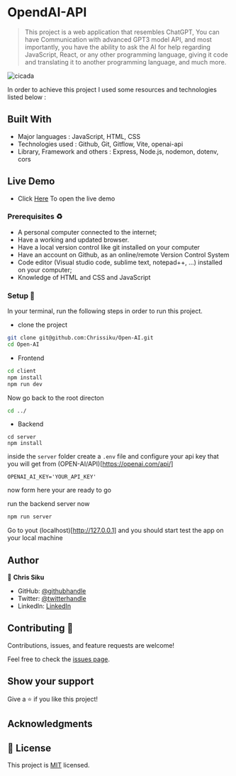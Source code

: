 
 
 # OpendAI-API

> This project is a web application that resembles ChatGPT, You can have Communication with advanced GPT3 model API, and most importantly, you have the ability to ask the AI for help regarding JavaScript, React, or any other programming language, giving it code and translating it to another programming language, and much more.


![cicada](https://user-images.githubusercontent.com/101924220/209849281-6c56ee68-c034-4287-8664-170d8f0f4ecf.PNG)

In order to achieve this project I used some resources and technologies listed below :
## Built With

- Major languages :  JavaScript, HTML, CSS
- Technologies used : Github, Git, Gitflow, Vite, openai-api
- Library, Framework and others : Express, Node.js, nodemon, dotenv, cors

## Live Demo

 - Click [Here](https://cicada-ai.vercel.app/) To open the live demo

### Prerequisites ♻️

- A personal computer connected to the internet;
- Have a working and updated browser.
- Have a local version control like git installed on your computer
- Have an account on Github, as an online/remote Version Control System
- Code editor (Visual studio code, sublime text, notepad++, ...) installed on your computer;
- Knowledge of HTML and CSS and JavaScript

### Setup 🎰
In your terminal, run the following steps in order to run this project.

- clone the project
```sh
git clone git@github.com:Chrissiku/Open-AI.git
cd Open-AI
```

- Frontend

```sh
cd client
npm install
npm run dev
```
Now go back to the root directon 
```sh
cd ../
```

- Backend
```
cd server
npm install
```

inside the `server` folder create a `.env` file and configure your api key that you will get from (OPEN-AI/API)[https://openai.com/api/]
```
OPENAI_AI_KEY='YOUR_API_KEY'
```

now form here your are ready to go

run the backend server now
```sh
npm run server
```

Go to yout (localhost)[http://127.0.0.1] and you should start test the app on your local machine


## Author

👤 **Chris Siku**

- GitHub: [@githubhandle](https://github.com/Chrissiku)
- Twitter: [@twitterhandle](https://twitter.com/christian_siku)
- LinkedIn: [LinkedIn](https://www.linkedin.com/in/christian-siku/)

## Contributing 🤝 

Contributions, issues, and feature requests are welcome!

Feel free to check the [issues page](../../issues/).

## Show your support

Give a ⭐️ if you like this project!

## Acknowledgments
## 📝 License

This project is [MIT](LICENSE) licensed.


